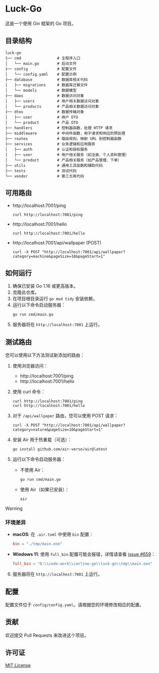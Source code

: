 # Luck-Go

这是一个使用 Gin 框架的 Go 项目。

## 目录结构

```
luck-go
├── cmd                # 主程序入口
│   └── main.go        # 启动文件
├── config             # 配置文件
│   └── config.yaml    # 配置示例
├── database           # 数据库相关代码
│   ├── migrations     # 数据库迁移文件
│   └── models         # 数据模型
├── daos               # 数据访问对象
│   ├── users          # 用户相关数据访问对象
│   └── products       # 产品相关数据访问对象
├── dtos               # 数据传输对象
│   ├── user           # 用户 DTO
│   └── product        # 产品 DTO
├── handlers           # 控制器函数，处理 HTTP 请求
├── middleware         # 中间件函数，用于请求和响应的预处理
├── routes             # 路由规则，映射 URL 到控制器函数
├── services           # 业务逻辑和应用服务
│   ├── auth           # 认证和授权服务
│   ├── user           # 用户相关服务（如注册、个人资料管理）
│   └── product        # 产品相关服务（如产品管理、下单）
├── utils              # 通用工具函数和辅助代码
├── tests              # 测试代码
└── vendor             # 第三方库代码
```

## 可用路由

- http://localhost:7001/ping
  ```
  curl http://localhost:7001/ping
  ``` 
- http://localhost:7001/hello
  ```
  curl http://localhost:7001/hello
  ```
- http://localhost:7001/api/wallpaper (POST)
  ```
  curl -X POST "http://localhost:7001/api/wallpaper?category=machine&pageSize=10&pageStart=1"
  ```

## 如何运行

1. 确保已安装 Go 1.16 或更高版本。
2. 克隆此仓库。
3. 在项目根目录运行 `go mod tidy` 安装依赖。
4. 运行以下命令启动服务器：
   ```
   go run cmd/main.go
   ```
5. 服务器将在 `http://localhost:7001` 上运行。

## 测试路由

您可以使用以下方法测试新添加的路由：

1. 使用浏览器访问：
   - http://localhost:7001/ping
   - http://localhost:7001/hello

2. 使用 curl 命令：
   ```
   curl http://localhost:7001/ping
   curl http://localhost:7001/hello
   ```

3. 对于 `/api/wallpaper` 路由，您可以使用 POST 请求：
   ```
   curl -X POST "http://localhost:7001/api/wallpaper?category=nature&pageSize=10&pageStart=1"
   ```
4. 安装 Air 用于热重载（可选）：
   ```
   go install github.com/air-verse/air@latest
   ```
5. 运行以下命令启动服务器：
   - 不使用 Air：
     ```
     go run cmd/main.go
     ```
   - 使用 Air（如果已安装）：
     ```
     air
     ```
> [!WARNING]
> ### 环境差异
> - **macOS**: 在 `.air.toml` 中使用 `bin` 配置：
>   ```toml
>   bin = "./tmp/main.exe"
>   ```
> - **Windows 11**: 使用 `full_bin` 配置可能会报错，详情请查看 [issue #659](https://github.com/air-verse/air/issues/659)：
>   ```toml
>   full_bin = "D:\\code-work\\carline-go\\luck-go\\tmp\\main.exe"
>   ```
6. 服务器将在 `http://localhost:7001` 上运行。
## 配置

配置文件位于 `config/config.yaml`。请根据您的环境修改相应的配置。

## 贡献

欢迎提交 Pull Requests 来改进这个项目。

## 许可证

[MIT License](https://opensource.org/licenses/MIT)
